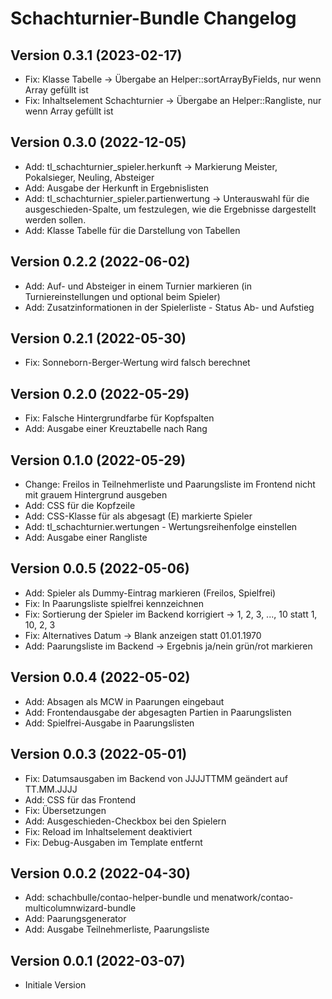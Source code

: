 # Schachturnier-Bundle Changelog

## Version 0.3.1 (2023-02-17)

* Fix: Klasse Tabelle -> Übergabe an Helper::sortArrayByFields, nur wenn Array gefüllt ist
* Fix: Inhaltselement Schachturnier -> Übergabe an Helper::Rangliste, nur wenn Array gefüllt ist

## Version 0.3.0 (2022-12-05)

* Add: tl_schachturnier_spieler.herkunft -> Markierung Meister, Pokalsieger, Neuling, Absteiger
* Add: Ausgabe der Herkunft in Ergebnislisten
* Add: tl_schachturnier_spieler.partienwertung -> Unterauswahl für die ausgeschieden-Spalte, um festzulegen, wie die Ergebnisse dargestellt werden sollen.
* Add: Klasse Tabelle für die Darstellung von Tabellen

## Version 0.2.2 (2022-06-02)

* Add: Auf- und Absteiger in einem Turnier markieren (in Turniereinstellungen und optional beim Spieler)
* Add: Zusatzinformationen in der Spielerliste - Status Ab- und Aufstieg

## Version 0.2.1 (2022-05-30)

* Fix: Sonneborn-Berger-Wertung wird falsch berechnet

## Version 0.2.0 (2022-05-29)

* Fix: Falsche Hintergrundfarbe für Kopfspalten
* Add: Ausgabe einer Kreuztabelle nach Rang

## Version 0.1.0 (2022-05-29)

* Change: Freilos in Teilnehmerliste und Paarungsliste im Frontend nicht mit grauem Hintergrund ausgeben
* Add: CSS für die Kopfzeile
* Add: CSS-Klasse für als abgesagt (E) markierte Spieler
* Add: tl_schachturnier.wertungen - Wertungsreihenfolge einstellen
* Add: Ausgabe einer Rangliste

## Version 0.0.5 (2022-05-06)

* Add: Spieler als Dummy-Eintrag markieren (Freilos, Spielfrei)
* Fix: In Paarungsliste spielfrei kennzeichnen
* Fix: Sortierung der Spieler im Backend korrigiert -> 1, 2, 3, ..., 10 statt 1, 10, 2, 3
* Fix: Alternatives Datum -> Blank anzeigen statt 01.01.1970
* Add: Paarungsliste im Backend -> Ergebnis ja/nein grün/rot markieren

## Version 0.0.4 (2022-05-02)

* Add: Absagen als MCW in Paarungen eingebaut
* Add: Frontendausgabe der abgesagten Partien in Paarungslisten
* Add: Spielfrei-Ausgabe in Paarungslisten

## Version 0.0.3 (2022-05-01)

* Fix: Datumsausgaben im Backend von JJJJTTMM geändert auf TT.MM.JJJJ
* Add: CSS für das Frontend
* Fix: Übersetzungen
* Add: Ausgeschieden-Checkbox bei den Spielern
* Fix: Reload im Inhaltselement deaktiviert
* Fix: Debug-Ausgaben im Template entfernt

## Version 0.0.2 (2022-04-30)

* Add: schachbulle/contao-helper-bundle und menatwork/contao-multicolumnwizard-bundle
* Add: Paarungsgenerator
* Add: Ausgabe Teilnehmerliste, Paarungsliste

## Version 0.0.1 (2022-03-07)

* Initiale Version

